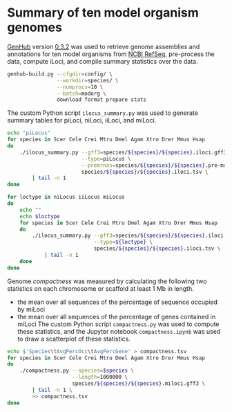 # Summary of ten model organism genomes

[GenHub](https://standage.github.io/genhub) version [0.3.2](https://github.com/standage/genhub/releases/tag/0.3.2) was used to retrieve genome assemblies and annotations for ten model organisms from [NCBI RefSeq](http://www.ncbi.nlm.nih.gov/refseq/), pre-process the data, compute iLoci, and compile summary statistics over the data.

```bash
genhub-build.py --cfgdir=config/ \
                --workdir=species/ \
                --numprocs=10 \
                --batch=modorg \
                download format prepare stats
```

The custom Python script `ilocus_summary.py` was used to generate summary tables for piLoci, niLoci, iiLoci, and miLoci.

```bash
echo "piLocus"
for species in Scer Cele Crei Mtru Dmel Agam Xtro Drer Mmus Hsap
do
    ./ilocus_summary.py --gff3=species/${species}/${species}.iloci.gff3 \
                        --type=piLocus \
                        --premrnas=species/${species}/${species}.pre-mrnas.tsv \
                        species/${species}/${species}.iloci.tsv \
        | tail -n 1
done

for loctype in niLocus iiLocus miLocus
do
    echo ""
    echo $loctype
    for species in Scer Cele Crei Mtru Dmel Agam Xtro Drer Mmus Hsap
    do
        ./ilocus_summary.py --gff3=species/${species}/${species}.iloci.gff3 \
                            --type=${loctype} \
                            species/${species}/${species}.iloci.tsv \
            | tail -n 1
    done
done
```

Genome *compactness* was measured by calculating the following two statistics on each chromosome or scaffold at least 1 Mb in length.
- the mean over all sequences of the percentage of sequence occupied by miLoci
- the mean over all sequences of the percentage of genes contained in miLoci
The custom Python script `compactness.py` was used to compute these statistics, and the Jupyter notebook `compactness.ipynb` was used to draw a scatterplot of these statistics.

```bash
echo $'Species\tAvgPercOcc\tAvgPercGene' > compactness.tsv
for species in Scer Cele Crei Mtru Dmel Agam Xtro Drer Mmus Hsap
do
    ./compactness.py --species=$species \
                     --length=1000000 \
                     species/${species}/${species}.miloci.gff3 \
        | tail -n 1 \
        >> compactness.tsv
done
```
